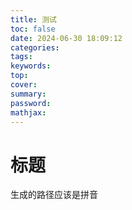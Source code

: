```yaml
---
title: 测试
toc: false
date: 2024-06-30 18:09:12
categories:
tags:
keywords:
top:
cover:
summary:
password:
mathjax:
---
```


# 标题
生成的路径应该是拼音